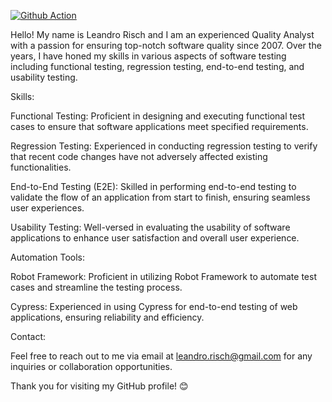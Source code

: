 [![Github Action](https://github.com/rafaabc/cypress-ci/actions/workflows/main.yml/badge.svg)](https://github.com/rafaabc/cypress-ci/actions/workflows/main.yml)

Hello! My name is Leandro Risch and I am an experienced Quality Analyst with a passion for ensuring top-notch software quality since 2007. Over the years, I have honed my skills in various aspects of software testing including functional testing, regression testing, end-to-end testing, and usability testing.

Skills:

Functional Testing: Proficient in designing and executing functional test cases to ensure that software applications meet specified requirements.

Regression Testing: Experienced in conducting regression testing to verify that recent code changes have not adversely affected existing functionalities.

End-to-End Testing (E2E): Skilled in performing end-to-end testing to validate the flow of an application from start to finish, ensuring seamless user experiences.

Usability Testing: Well-versed in evaluating the usability of software applications to enhance user satisfaction and overall user experience.

Automation Tools:

Robot Framework: Proficient in utilizing Robot Framework to automate test cases and streamline the testing process.

Cypress: Experienced in using Cypress for end-to-end testing of web applications, ensuring reliability and efficiency.

Contact:

Feel free to reach out to me via email at leandro.risch@gmail.com for any inquiries or collaboration opportunities.

Thank you for visiting my GitHub profile! 😊
